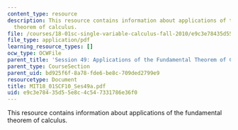 ```yaml
---
content_type: resource
description: This resource contains information about applications of the fundamental
  theorem of calculus.
file: /courses/18-01sc-single-variable-calculus-fall-2010/e9c3e78435d55e8c4c547331786e36f0_MIT18_01SCF10_Ses49a.pdf
file_type: application/pdf
learning_resource_types: []
ocw_type: OCWFile
parent_title: 'Session 49: Applications of the Fundamental Theorem of Calculus'
parent_type: CourseSection
parent_uid: bd925f6f-8a78-fde6-be8c-709ded2799e9
resourcetype: Document
title: MIT18_01SCF10_Ses49a.pdf
uid: e9c3e784-35d5-5e8c-4c54-7331786e36f0
---
```

This resource contains information about applications of the fundamental theorem of calculus.

